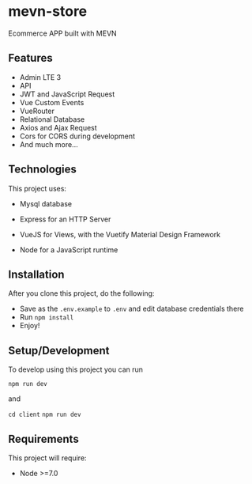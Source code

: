# mevn-store
Ecommerce APP built with MEVN


## Features
- Admin LTE 3
- API
- JWT and JavaScript Request
- Vue Custom Events
- VueRouter
- Relational Database
- Axios and Ajax Request
- Cors for CORS during development
- And much more...


## Technologies
This project uses:

- Mysql database

- Express for an HTTP Server

- VueJS for Views, with the Vuetify Material Design Framework

- Node for a JavaScript runtime


## Installation
After you clone this project, do the following:
- Save as the `.env.example` to `.env` and edit database credentials there
- Run `npm install`
- Enjoy!

## Setup/Development

To develop using this project you can run

`npm run dev`

and

`cd client`
`npm run dev`

## Requirements
This project will require:

- Node >=7.0
